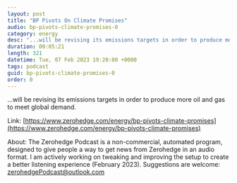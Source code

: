 ```yaml
---
layout: post
title: "BP Pivots On Climate Promises"
audio: bp-pivots-climate-promises-0
category: energy
desc: "...will be revising its emissions targets in order to produce more oil and gas to meet global demand."
duration: 00:05:21
length: 321
datetime: Tue, 07 Feb 2023 19:20:00 +0000
tags: podcast
guid: bp-pivots-climate-promises-0
order: 0
---
```

...will be revising its emissions targets in order to produce more oil and gas to meet global demand.

Link: [https://www.zerohedge.com/energy/bp-pivots-climate-promises](https://www.zerohedge.com/energy/bp-pivots-climate-promises)

About: The Zerohedge Podcast is a non-commercial, automated program, designed to give people a way to get news from Zerohedge in an audio format.  I am actively working on tweaking and improving the setup to create a better listening experience (February 2023).  Suggestions are welcome: [zerohedgePodcast@outlook.com](mailto:zerohedgePodcast@outlook.com)